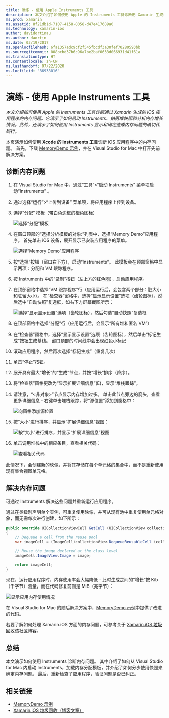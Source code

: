 ```yaml
---
title: 演练 - 使用 Apple Instruments 工具
description: 本文介绍了如何使用 Apple 的 Instruments 工具诊断用 Xamarin 生成的 iOS 应用的内存问题。 它演示了如何启动 Instruments、拍摄堆快照、分析内存增长情况等。
ms.prod: xamarin
ms.assetid: 8f21db1d-7107-4158-8058-d47e417689a0
ms.technology: xamarin-ios
author: davidortinau
ms.author: daortin
ms.date: 03/19/2017
ms.openlocfilehash: 6fa1357adc9cf2f545fbcdf3a30fef70280593bb
ms.sourcegitcommit: 008bcbd37b6c96a7be2baf0633d066931d41f61a
ms.translationtype: HT
ms.contentlocale: zh-CN
ms.lasthandoff: 07/22/2020
ms.locfileid: "86938016"
---
```

# <a name="walkthrough---using-apples-instruments-tool"></a>演练 - 使用 Apple Instruments 工具

_本文介绍如何使用 Apple 的 Instruments 工具诊断通过 Xamarin 生成的 iOS 应用程序的内存问题。它演示了如何启动 Instruments、拍摄堆快照和分析内存增长情况。此外，还演示了如何使用 Instruments 显示和确定造成内存问题的确切代码行。_

本页演示如何使用 **Xcode 的 Instruments 工具**诊断 iOS 应用程序中的内存问题。
首先，下载 [MemoryDemo 示例](https://docs.microsoft.com/samples/xamarin/ios-samples/profiling-memorydemo)，并在 Visual Studio for Mac 中打开先前  解决方案。

## <a name="diagnosing-the-memory-issues"></a>诊断内存问题

1. 在 Visual Studio for Mac 中，通过“工具”>“启动 Instruments”  菜单项启动“Instruments”  。
2. 通过选择“运行”>“上传到设备”  菜单项，将应用程序上传到设备。
3. 选择“分配”  模板（带白色边框的橙色图标）

    ![选择“分配”模板](walkthrough-apples-instrument-images/00-allocations-tempate.png)

4. 在窗口顶部的“选择分析模板的对象:”列表中，选择“Memory Demo”应用程序。 首先单击 iOS 设备，展开显示已安装应用程序的菜单。

    ![选择“Memory Demo”应用程序](walkthrough-apples-instrument-images/01-mem-demo.png)

5. 按“选择”按钮（窗口右下方），启动“Instruments”。 此模板会在顶部窗格中显示两项：分配和 VM 跟踪程序。

6. 按 Instruments 中的“录制”按钮（左上方的红色圈），启动应用程序。

7. 在顶部窗格中选择“VM 跟踪程序”行（应用运行后，会包含两个部分：脏大小和驻留大小）。 在“检查器”窗格中，选择“显示显示设置”选项（齿轮图标），然后选中“自动快照”复选框，如右下方屏幕截图所示：

    ![选择“显示显示设置”选项（齿轮图标），然后勾选“自动快照”复选框](walkthrough-apples-instrument-images/02-auto-snapshot.png)

8. 在顶部窗格中选择“分配”行（应用运行后，会显示“所有堆和匿名 VM”）
9. 在“检查器”窗格中，选择“显示显示设置”选项（齿轮图标），然后单击“标记生成”按钮生成基线。 窗口顶部的时间线中会出现红色小标记
10. 滚动应用程序，然后再次选择“标记生成”（重复几次）
11. 单击“停止”按钮。
12. 展开具有最大“增长”的“生成”节点，并按“增长”排序（降序）。
13. 将“检查器”窗格更改为“显示扩展详细信息”(E)，显示“堆栈跟踪”。

14. 请注意，“&lt;非对象>”节点显示内存增加过多。 单击此节点旁边的箭头，查看更多详细信息 - 右键单击堆栈跟踪，将“源位置”添加到窗格中：

    ![向窗格添加源位置](walkthrough-apples-instrument-images/03-mem-growth.png)

15. 按“大小”进行排序，并显示“扩展详细信息”视图：

    ![按“大小”进行排序，并显示“扩展详细信息”视图](walkthrough-apples-instrument-images/04-extended-detail.png)

16. 单击调用堆栈中的相应条目，查看相关代码：

    ![查看相关代码](walkthrough-apples-instrument-images/05-related-code.png)

此情况下，会创建新的映像，并将其存储在每个单元格的集合中，而不是重新使用现有集合视图单元格。

## <a name="resolving-the-memory-issues"></a>解决内存问题

可通过 Instruments 解决这些问题并重新运行应用程序。

通过在类级别声明单个实例，可重复使用映像，并可从现有池中重复使用单元格对象，而无需每次进行创建，如下所示：

```csharp
public override UICollectionViewCell GetCell (UICollectionView collectionView, NSIndexPath indexPath)
{
    // Dequeue a cell from the reuse pool
    var imageCell = (ImageCell)collectionView.DequeueReusableCell (cellId, indexPath);

    // Reuse the image declared at the class level
    imageCell.ImageView.Image = image;

    return imageCell;
}
```

现在，运行应用程序时，内存使用率会大幅降低 - 此时生成之间的“增长”按 Kib（千字节）测量，而在代码修复前则是 MiB（兆字节）：

![显示应用内存使用情况](walkthrough-apples-instrument-images/06-reduced-memory.png)

在 Visual Studio for Mac 的随后解决方案中，[MemoryDemo 示例](https://docs.microsoft.com/samples/xamarin/ios-samples/profiling-memorydemo)中提供了改进的代码。

若要了解如何处理 Xamarin.iOS 方面的内存问题，可参考关于 [Xamarin.iOS 垃圾回收](https://c-sharx.net/2015-04-27-xamarin-ios-the-garbage-collector-and-me/)该社区博客。

## <a name="summary"></a>总结

本文演示如何使用 Instruments 诊断内存问题。
其中介绍了如何从 Visual Studio for Mac 内启动 Instruments，加载内存分配模板，并介绍了如何分步使用快照来确定内存问题。
最后，重新检查了应用程序，验证问题是否已纠正。

## <a name="related-links"></a>相关链接

- [MemoryDemo 示例](https://docs.microsoft.com/samples/xamarin/ios-samples/profiling-memorydemo)
- [Xamarin.iOS 垃圾回收（博客文章）](https://c-sharx.net/2015-04-27-xamarin-ios-the-garbage-collector-and-me/)
